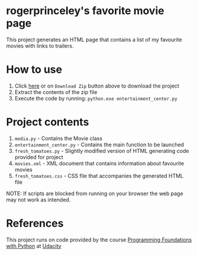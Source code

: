 # rogerprinceley's favorite movie page

This project generates an HTML page that contains a list of my favourite movies with links to trailers.

# How to use
1. Click [here](https://github.com/rogerprinceley/movietrailerwebsite/archive/master.zip) or on `Download Zip` button above to download the project 
2. Extract the contents of the zip file
3. Execute the code by running: `python.exe entertainment_center.py`

# Project contents
1. `media.py` - Contains the Movie class 
2. `entertainment_center.py` - Contains the main function to be launched
3. `fresh_tomatoes.py` - Slightly modified version of HTML generating code provided for project
4. `movies.xml` - XML document that contains information about favourite movies
5. `fresh_tomatoes.css` - CSS file that accompanies the generated HTML file

NOTE: If scripts are blocked from running on your browser the web page may not work as intended. 

# References 
This project runs on code provided by the course [Programming Foundations with Python](https://www.udacity.com/course/programming-foundations-with-python--ud036) at [Udacity](http://www.udacity.com)
